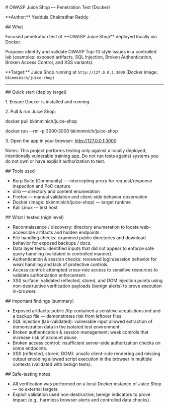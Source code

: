 \# OWASP Juice Shop — Penetration Test (Docker)



\*\*Author:\*\* Yeddula Chakradhar Reddy



\## What



Focused penetration test of \*\*OWASP Juice Shop\*\* deployed locally via Docker.  

Purpose: identify and validate OWASP Top-10 style issues in a controlled lab (examples: exposed artifacts, SQL Injection, Broken Authentication, Broken Access Control, and XSS variants).



\*\*Target:\*\* Juice Shop running at `http://127.0.0.1:3000` (Docker image: `bkimminich/juice-shop`)



---



\## Quick start (deploy target)



1\. Ensure Docker is installed and running.

2\. Pull \& run Juice Shop:



docker pull bkimminich/juice-shop

docker run --rm -p 3000:3000 bkimminich/juice-shop



3\. Open the app in your browser: http://127.0.0.1:3000



Notes: This project performs testing only against a locally deployed, intentionally vulnerable training app. Do not run tests against systems you do not own or have explicit authorization to test.



\## Tools used



* Burp Suite (Community) — intercepting proxy for request/response inspection and PoC capture
* dirb — directory and content enumeration
* Firefox — manual validation and client-side behavior observation
* Docker (image: bkimminich/juice-shop) — target runtime
* Kali Linux — test host



\## What I tested (high level)



* Reconnaissance / discovery: directory enumeration to locate web-accessible artifacts and hidden endpoints.
* File handling checks: examined public directories and download behavior for exposed backups / docs.
* Data layer tests: identified inputs that did not appear to enforce safe query handling (validated in controlled manner).
* Authentication \& session checks: reviewed login/session behavior for weak handling and lack of protective controls.
* Access control: attempted cross-role access to sensitive resources to validate authorization enforcement.
* XSS surface: validated reflected, stored, and DOM injection points using non-destructive verification payloads (benign alerts) to prove execution in-browser.



\## Important findings (summary)



* Exposed artifacts: public /ftp contained a sensitive acquisitions.md and a backup file — demonstrates risk from leftover files.
* SQL injection (lab-validated): vulnerable input allowed extraction of demonstration data in the isolated test environment.
* Broken authentication \& session management: weak controls that increase risk of account abuse.
* Broken access control: insufficient server-side authorization checks on some endpoints.
* XSS (reflected, stored, DOM): unsafe client-side rendering and missing output encoding allowed script execution in the browser in multiple contexts (validated with benign tests).



\## Safe-testing notes



* All verification was performed on a local Docker instance of Juice Shop — no external targets.
* Exploit validation used non-destructive, benign indicators to prove impact (e.g., harmless browser alerts and controlled data checks).
